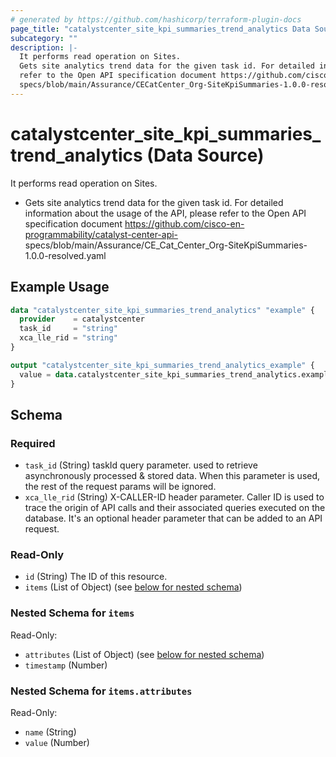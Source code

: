 ```yaml
---
# generated by https://github.com/hashicorp/terraform-plugin-docs
page_title: "catalystcenter_site_kpi_summaries_trend_analytics Data Source - terraform-provider-catalystcenter"
subcategory: ""
description: |-
  It performs read operation on Sites.
  Gets site analytics trend data for the given task id. For detailed information about the usage of the API, please
  refer to the Open API specification document https://github.com/cisco-en-programmability/catalyst-center-api-
  specs/blob/main/Assurance/CECatCenter_Org-SiteKpiSummaries-1.0.0-resolved.yaml
---
```


# catalystcenter_site_kpi_summaries_trend_analytics (Data Source)

It performs read operation on Sites.

- Gets site analytics trend data for the given task id. For detailed information about the usage of the API, please
refer to the Open API specification document https://github.com/cisco-en-programmability/catalyst-center-api-
specs/blob/main/Assurance/CE_Cat_Center_Org-SiteKpiSummaries-1.0.0-resolved.yaml

## Example Usage

```terraform
data "catalystcenter_site_kpi_summaries_trend_analytics" "example" {
  provider    = catalystcenter
  task_id     = "string"
  xca_lle_rid = "string"
}

output "catalystcenter_site_kpi_summaries_trend_analytics_example" {
  value = data.catalystcenter_site_kpi_summaries_trend_analytics.example.items
}
```

<!-- schema generated by tfplugindocs -->
## Schema

### Required

- `task_id` (String) taskId query parameter. used to retrieve asynchronously processed & stored data. When this parameter is used, the rest of the request params will be ignored.
- `xca_lle_rid` (String) X-CALLER-ID header parameter. Caller ID is used to trace the origin of API calls and their associated queries executed on the database. It's an optional header parameter that can be added to an API request.

### Read-Only

- `id` (String) The ID of this resource.
- `items` (List of Object) (see [below for nested schema](#nestedatt--items))

<a id="nestedatt--items"></a>
### Nested Schema for `items`

Read-Only:

- `attributes` (List of Object) (see [below for nested schema](#nestedobjatt--items--attributes))
- `timestamp` (Number)

<a id="nestedobjatt--items--attributes"></a>
### Nested Schema for `items.attributes`

Read-Only:

- `name` (String)
- `value` (Number)
